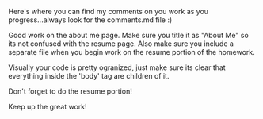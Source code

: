 Here's where you can find my comments on you work as you progress...always look for the comments.md file :)

Good work on the about me page. Make sure you title it as "About Me" so its not confused with the resume page. Also make sure you include a separate file when you begin work on the resume portion of the homework.

Visually your code is pretty ogranized, just make sure its clear that everything inside the 'body' tag are children of it. 

Don't forget to do the resume portion! 

Keep up the great work!
